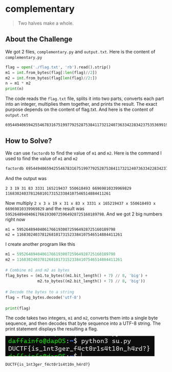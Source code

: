 # complementary
> Two halves make a whole.

## About the Challenge
We got 2 files, `complementary.py` and `output.txt`. Here is the content of `complementary.py`

```python
flag = open('./flag.txt', 'rb').read().strip()
m1 = int.from_bytes(flag[:len(flag)//2])
m2 = int.from_bytes(flag[len(flag)//2:])
n = m1 * m2
print(n)
```

The code reads the `flag.txt` file, splits it into two parts, converts each part into an integer, multiplies them together, and prints the result. The exact purpose depends on the content of flag.txt. And here is the content of `output.txt`

```
6954494065942554678316751997792528753841173212407363342283423753536991947310058248515278
```

## How to Solve?
We can use `factordb` to find the value of `m1` and `m2`. Here is the command I used to find the value of `m1` and `m2`

```bash
factordb 6954494065942554678316751997792528753841173212407363342283423753536991947310058248515278
```

And the output was
```
2 3 19 31 83 3331 165219437 550618493 66969810339969829 1168302403781268101731523384107546514884411261
```

Now multiply `2 x 3 x 19 x 31 x 83 x 3331 x 165219437 x 550618493 x 66969810339969829` and the result was `5952648940406176619300725964928725160189798`. And we got 2 big numbers right now

```
m1 = 5952648940406176619300725964928725160189798
m2 = 1168302403781268101731523384107546514884411261
```

I create another program like this

```py
m1 = 5952648940406176619300725964928725160189798
m2 = 1168302403781268101731523384107546514884411261

# Combine m1 and m2 as bytes
flag_bytes = (m1.to_bytes((m1.bit_length() + 7) // 8, 'big') +
              m2.to_bytes((m2.bit_length() + 7) // 8, 'big'))

# Decode the bytes to a string
flag = flag_bytes.decode('utf-8')

print(flag)
```

The code takes two integers, `m1` and `m2`, converts them into a single byte sequence, and then decodes that byte sequence into a UTF-8 string. The print statement displays the resulting a flag.

![flag](images/flag.png)

```
DUCTF{is_1nt3ger_f4ct0r1s4t10n_h4rd?}
```